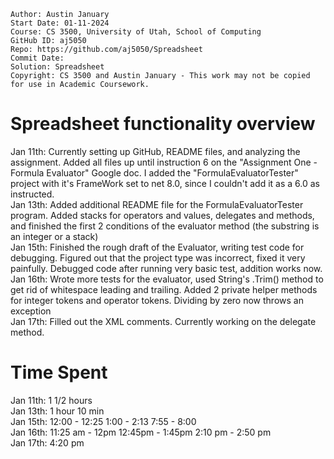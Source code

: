 ```
Author: Austin January
Start Date: 01-11-2024
Course: CS 3500, University of Utah, School of Computing
GitHub ID: aj5050
Repo: https://github.com/aj5050/Spreadsheet
Commit Date: 
Solution: Spreadsheet
Copyright: CS 3500 and Austin January - This work may not be copied for use in Academic Coursework.
```
# Spreadsheet functionality overview
Jan 11th: Currently setting up GitHub, README files, and analyzing the assignment. Added all files up until instruction 6 on the "Assignment One - Formula Evaluator" Google doc. I added the "FormulaEvaluatorTester" project
with it's FrameWork set to net 8.0, since I couldn't add it as a 6.0 as instructed. 
<br>Jan 13th: Added additional README file for the FormulaEvaluatorTester program. Added stacks for operators and values, delegates and methods, and finished the first 2 conditions of the evaluator method (the substring is an integer
or a stack)
<br>Jan 15th: Finished the rough draft of the Evaluator, writing test code for debugging. Figured out that the project type was incorrect, fixed it very painfully. Debugged code after running very basic test, addition works now.
<br>Jan 16th: Wrote more tests for the evaluator, used String's .Trim() method to get rid of whitespace leading and trailing. Added 2 private helper methods for integer tokens and operator tokens. Dividing by zero now throws an exception
<br>Jan 17th: Filled out the XML comments. Currently working on the delegate method.
# Time Spent
Jan 11th: 1 1/2 hours
<br>Jan 13th: 1 hour 10 min
<br>Jan 15th: 12:00 - 12:25 1:00 - 2:13 7:55 - 8:00
<br>Jan 16th: 11:25 am - 12pm 12:45pm - 1:45pm 2:10 pm - 2:50 pm
<br>Jan 17th: 4:20 pm
